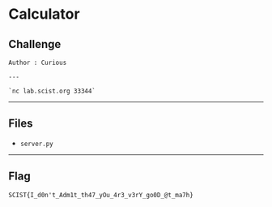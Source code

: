 # Calculator
## Challenge
```
Author : Curious

---

`nc lab.scist.org 33344`
```

---
## Files
- `server.py`

---
## Flag
```
SCIST{I_d0n't_Adm1t_th47_yOu_4r3_v3rY_go0D_@t_ma7h}
```
